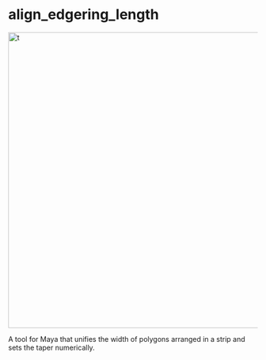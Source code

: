 # align_edgering_length
<img width="598" alt="t" src="https://user-images.githubusercontent.com/159296/129857032-8c785014-c67b-4e41-9c41-078c0892ad91.png">

A tool for Maya that unifies the width of polygons arranged in a strip and sets the taper numerically.
